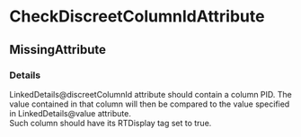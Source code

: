 ﻿---  
uid: Validator_18_7_1  
---

# CheckDiscreetColumnIdAttribute

## MissingAttribute

### Details

LinkedDetails@discreetColumnId attribute should contain a column PID. The value contained in that column will then be compared to the value specified in LinkedDetails@value attribute.  
Such column should have its RTDisplay tag set to true.
